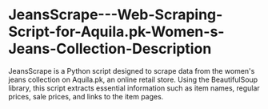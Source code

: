 # JeansScrape---Web-Scraping-Script-for-Aquila.pk-Women-s-Jeans-Collection-Description
JeansScrape is a Python script designed to scrape data from the women's jeans collection on Aquila.pk, an online retail store. Using the BeautifulSoup library, this script extracts essential information such as item names, regular prices, sale prices, and links to the item pages.
